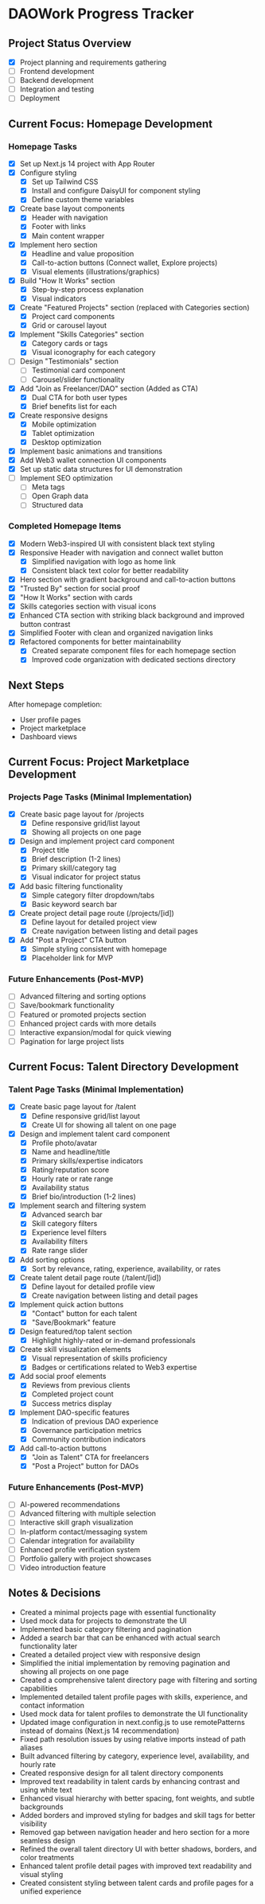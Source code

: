 # DAOWork Progress Tracker

## Project Status Overview

- [x] Project planning and requirements gathering
- [ ] Frontend development
- [ ] Backend development
- [ ] Integration and testing
- [ ] Deployment

## Current Focus: Homepage Development

### Homepage Tasks

- [x] Set up Next.js 14 project with App Router
- [x] Configure styling
  - [x] Set up Tailwind CSS
  - [x] Install and configure DaisyUI for component styling
  - [x] Define custom theme variables
- [x] Create base layout components
  - [x] Header with navigation
  - [x] Footer with links
  - [x] Main content wrapper
- [x] Implement hero section
  - [x] Headline and value proposition
  - [x] Call-to-action buttons (Connect wallet, Explore projects)
  - [x] Visual elements (illustrations/graphics)
- [x] Build "How It Works" section
  - [x] Step-by-step process explanation
  - [x] Visual indicators
- [x] Create "Featured Projects" section (replaced with Categories section)
  - [x] Project card components
  - [x] Grid or carousel layout
- [x] Implement "Skills Categories" section
  - [x] Category cards or tags
  - [x] Visual iconography for each category
- [ ] Design "Testimonials" section
  - [ ] Testimonial card component
  - [ ] Carousel/slider functionality
- [x] Add "Join as Freelancer/DAO" section (Added as CTA)
  - [x] Dual CTA for both user types
  - [x] Brief benefits list for each
- [x] Create responsive designs
  - [x] Mobile optimization
  - [x] Tablet optimization
  - [x] Desktop optimization
- [x] Implement basic animations and transitions
- [x] Add Web3 wallet connection UI components
- [x] Set up static data structures for UI demonstration
- [ ] Implement SEO optimization
  - [ ] Meta tags
  - [ ] Open Graph data
  - [ ] Structured data

### Completed Homepage Items

- [x] Modern Web3-inspired UI with consistent black text styling
- [x] Responsive Header with navigation and connect wallet button
  - [x] Simplified navigation with logo as home link
  - [x] Consistent black text color for better readability
- [x] Hero section with gradient background and call-to-action buttons
- [x] "Trusted By" section for social proof
- [x] "How It Works" section with cards
- [x] Skills categories section with visual icons
- [x] Enhanced CTA section with striking black background and improved button contrast
- [x] Simplified Footer with clean and organized navigation links
- [x] Refactored components for better maintainability
  - [x] Created separate component files for each homepage section
  - [x] Improved code organization with dedicated sections directory

## Next Steps

After homepage completion:

- User profile pages
- Project marketplace
- Dashboard views

## Current Focus: Project Marketplace Development

### Projects Page Tasks (Minimal Implementation)

- [x] Create basic page layout for /projects
  - [x] Define responsive grid/list layout
  - [x] Showing all projects on one page
- [x] Design and implement project card component
  - [x] Project title
  - [x] Brief description (1-2 lines)
  - [x] Primary skill/category tag
  - [x] Visual indicator for project status
- [x] Add basic filtering functionality
  - [x] Simple category filter dropdown/tabs
  - [x] Basic keyword search bar
- [x] Create project detail page route (/projects/[id])
  - [x] Define layout for detailed project view
  - [x] Create navigation between listing and detail pages
- [x] Add "Post a Project" CTA button
  - [x] Simple styling consistent with homepage
  - [x] Placeholder link for MVP

### Future Enhancements (Post-MVP)

- [ ] Advanced filtering and sorting options
- [ ] Save/bookmark functionality
- [ ] Featured or promoted projects section
- [ ] Enhanced project cards with more details
- [ ] Interactive expansion/modal for quick viewing
- [ ] Pagination for large project lists

## Current Focus: Talent Directory Development

### Talent Page Tasks (Minimal Implementation)

- [x] Create basic page layout for /talent
  - [x] Define responsive grid/list layout
  - [x] Create UI for showing all talent on one page
- [x] Design and implement talent card component
  - [x] Profile photo/avatar
  - [x] Name and headline/title
  - [x] Primary skills/expertise indicators
  - [x] Rating/reputation score
  - [x] Hourly rate or rate range
  - [x] Availability status
  - [x] Brief bio/introduction (1-2 lines)
- [x] Implement search and filtering system
  - [x] Advanced search bar
  - [x] Skill category filters
  - [x] Experience level filters
  - [x] Availability filters
  - [x] Rate range slider
- [x] Add sorting options
  - [x] Sort by relevance, rating, experience, availability, or rates
- [x] Create talent detail page route (/talent/[id])
  - [x] Define layout for detailed profile view
  - [x] Create navigation between listing and detail pages
- [x] Implement quick action buttons
  - [x] "Contact" button for each talent
  - [x] "Save/Bookmark" feature
- [x] Design featured/top talent section
  - [x] Highlight highly-rated or in-demand professionals
- [x] Create skill visualization elements
  - [x] Visual representation of skills proficiency
  - [x] Badges or certifications related to Web3 expertise
- [x] Add social proof elements
  - [x] Reviews from previous clients
  - [x] Completed project count
  - [x] Success metrics display
- [x] Implement DAO-specific features
  - [x] Indication of previous DAO experience
  - [x] Governance participation metrics
  - [x] Community contribution indicators
- [x] Add call-to-action buttons
  - [x] "Join as Talent" CTA for freelancers
  - [x] "Post a Project" button for DAOs

### Future Enhancements (Post-MVP)

- [ ] AI-powered recommendations
- [ ] Advanced filtering with multiple selection
- [ ] Interactive skill graph visualization
- [ ] In-platform contact/messaging system
- [ ] Calendar integration for availability
- [ ] Enhanced profile verification system
- [ ] Portfolio gallery with project showcases
- [ ] Video introduction feature

## Notes & Decisions

- Created a minimal projects page with essential functionality
- Used mock data for projects to demonstrate the UI
- Implemented basic category filtering and pagination
- Added a search bar that can be enhanced with actual search functionality later
- Created a detailed project view with responsive design
- Simplified the initial implementation by removing pagination and showing all projects on one page
- Created a comprehensive talent directory page with filtering and sorting capabilities
- Implemented detailed talent profile pages with skills, experience, and contact information
- Used mock data for talent profiles to demonstrate the UI functionality
- Updated image configuration in next.config.js to use remotePatterns instead of domains (Next.js 14 recommendation)
- Fixed path resolution issues by using relative imports instead of path aliases
- Built advanced filtering by category, experience level, availability, and hourly rate
- Created responsive design for all talent directory components
- Improved text readability in talent cards by enhancing contrast and using white text
- Enhanced visual hierarchy with better spacing, font weights, and subtle backgrounds
- Added borders and improved styling for badges and skill tags for better visibility
- Removed gap between navigation header and hero section for a more seamless design
- Refined the overall talent directory UI with better shadows, borders, and color treatments
- Enhanced talent profile detail pages with improved text readability and visual styling
- Created consistent styling between talent cards and profile pages for a unified experience
